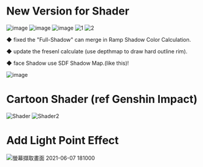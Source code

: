 # New Version for Shader
![image](https://user-images.githubusercontent.com/57168985/159115617-e6c060b9-81ff-434e-b564-5e2a59ea2bed.png)
![image](https://user-images.githubusercontent.com/57168985/159119754-2b69bb85-96fe-4364-9f83-4ea75fe1c65c.png)
![image](https://user-images.githubusercontent.com/57168985/159162487-97d3c87b-7a10-4958-8db5-742d69e51292.png)
![1](https://user-images.githubusercontent.com/57168985/158834862-eec5b56b-8761-4f4f-b9c3-c726ed6a132e.gif)
![2](https://user-images.githubusercontent.com/57168985/158839151-7d6f2b71-3a76-46ae-87e4-4570dcb25c2f.gif)

◆ fixed the "Full-Shadow" can merge in Ramp Shadow Color Calculation.

◆ update the fresenl calculate (use depthmap to draw hard outline rim).

◆ face Shadow use SDF Shadow Map.(like this)!

![image](https://user-images.githubusercontent.com/57168985/158841993-2da69d90-3dcf-4ff0-91cc-ad7dac3ae57d.png)

# Cartoon Shader (ref Genshin Impact)
![Shader](https://user-images.githubusercontent.com/57168985/121054360-d97e2980-c7ee-11eb-8140-93cf5f5596c7.gif)
![Shader2](https://user-images.githubusercontent.com/57168985/121054523-02062380-c7ef-11eb-9f7a-0d8bab34bfc2.gif)
# Add Light Point Effect
![螢幕擷取畫面 2021-06-07 181000](https://user-images.githubusercontent.com/57168985/121054527-03375080-c7ef-11eb-9ba7-9579efe9c6c3.png)
 
